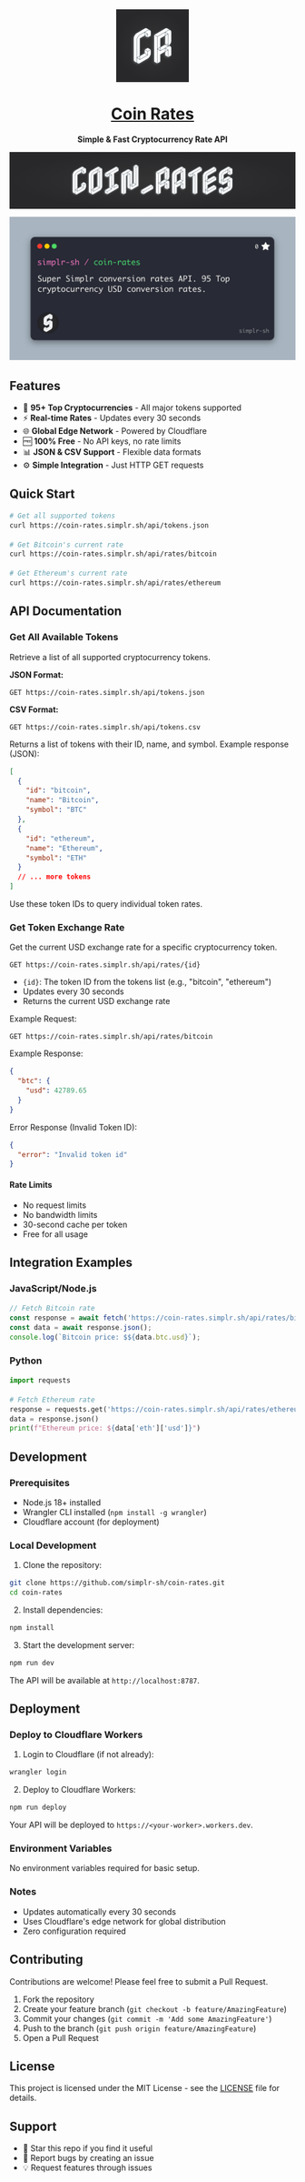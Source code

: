 <div align="center">
    <img style="vertical-align: middle;" width="128" height="128" src="./readme-assets/coin-rates-logo.png">
    <h1 align="center">
      <a href="https://github.com/simplr-sh/coin-rates">
        Coin Rates
      </a>
    </h1>
    <p align="center"><strong>Simple & Fast Cryptocurrency Rate API</strong></p>
</div>

<div align="center">
  <img style="vertical-align: middle;" src="./readme-assets/coin-rates-banner.png">
</div>

![Coin Rates Github Social Preview](./readme-assets//github-social-preview.jpg)

## Features

- 🚀 **95+ Top Cryptocurrencies** - All major tokens supported
- ⚡ **Real-time Rates** - Updates every 30 seconds
- 🌐 **Global Edge Network** - Powered by Cloudflare
- 🆓 **100% Free** - No API keys, no rate limits
- 📊 **JSON & CSV Support** - Flexible data formats
- ⚙️ **Simple Integration** - Just HTTP GET requests

## Quick Start

```bash
# Get all supported tokens
curl https://coin-rates.simplr.sh/api/tokens.json

# Get Bitcoin's current rate
curl https://coin-rates.simplr.sh/api/rates/bitcoin

# Get Ethereum's current rate
curl https://coin-rates.simplr.sh/api/rates/ethereum
```

## API Documentation

### Get All Available Tokens

Retrieve a list of all supported cryptocurrency tokens.

**JSON Format:**
```
GET https://coin-rates.simplr.sh/api/tokens.json
```

**CSV Format:**
```
GET https://coin-rates.simplr.sh/api/tokens.csv
```

Returns a list of tokens with their ID, name, and symbol. Example response (JSON):
```json
[
  {
    "id": "bitcoin",
    "name": "Bitcoin",
    "symbol": "BTC"
  },
  {
    "id": "ethereum",
    "name": "Ethereum",
    "symbol": "ETH"
  }
  // ... more tokens
]
```

Use these token IDs to query individual token rates.

### Get Token Exchange Rate

Get the current USD exchange rate for a specific cryptocurrency token.

```
GET https://coin-rates.simplr.sh/api/rates/{id}
```

- `{id}`: The token ID from the tokens list (e.g., "bitcoin", "ethereum")
- Updates every 30 seconds
- Returns the current USD exchange rate

Example Request:
```
GET https://coin-rates.simplr.sh/api/rates/bitcoin
```

Example Response:
```json
{
  "btc": {
    "usd": 42789.65
  }
}
```

Error Response (Invalid Token ID):
```json
{
  "error": "Invalid token id"
}
```

#### Rate Limits
- No request limits
- No bandwidth limits
- 30-second cache per token
- Free for all usage

## Integration Examples

### JavaScript/Node.js
```javascript
// Fetch Bitcoin rate
const response = await fetch('https://coin-rates.simplr.sh/api/rates/bitcoin');
const data = await response.json();
console.log(`Bitcoin price: $${data.btc.usd}`);
```

### Python
```python
import requests

# Fetch Ethereum rate
response = requests.get('https://coin-rates.simplr.sh/api/rates/ethereum')
data = response.json()
print(f"Ethereum price: ${data['eth']['usd']}")
```

## Development

### Prerequisites
- Node.js 18+ installed
- Wrangler CLI installed (`npm install -g wrangler`)
- Cloudflare account (for deployment)

### Local Development
1. Clone the repository:
```bash
git clone https://github.com/simplr-sh/coin-rates.git
cd coin-rates
```

2. Install dependencies:
```bash
npm install
```

3. Start the development server:
```bash
npm run dev
```

The API will be available at `http://localhost:8787`.

## Deployment

### Deploy to Cloudflare Workers

1. Login to Cloudflare (if not already):
```bash
wrangler login
```

2. Deploy to Cloudflare Workers:
```bash
npm run deploy
```

Your API will be deployed to `https://<your-worker>.workers.dev`.

### Environment Variables
No environment variables required for basic setup.

### Notes
- Updates automatically every 30 seconds
- Uses Cloudflare's edge network for global distribution
- Zero configuration required

## Contributing

Contributions are welcome! Please feel free to submit a Pull Request.

1. Fork the repository
2. Create your feature branch (`git checkout -b feature/AmazingFeature`)
3. Commit your changes (`git commit -m 'Add some AmazingFeature'`)
4. Push to the branch (`git push origin feature/AmazingFeature`)
5. Open a Pull Request

## License

This project is licensed under the MIT License - see the [LICENSE](LICENSE) file for details.

## Support

- 🌟 Star this repo if you find it useful
- 🐛 Report bugs by creating an issue
- 💡 Request features through issues